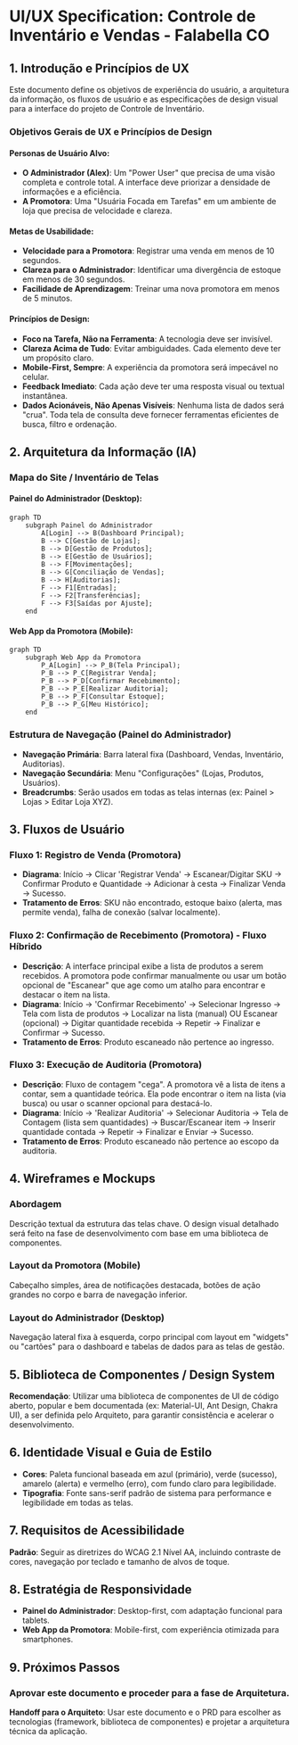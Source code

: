 # UI/UX Specification: Controle de Inventário e Vendas - Falabella CO

## 1. Introdução e Princípios de UX

Este documento define os objetivos de experiência do usuário, a arquitetura da informação, os fluxos de usuário e as especificações de design visual para a interface do projeto de Controle de Inventário.

### Objetivos Gerais de UX e Princípios de Design

#### Personas de Usuário Alvo:
- **O Administrador (Alex)**: Um "Power User" que precisa de uma visão completa e controle total. A interface deve priorizar a densidade de informações e a eficiência.
- **A Promotora**: Uma "Usuária Focada em Tarefas" em um ambiente de loja que precisa de velocidade e clareza.

#### Metas de Usabilidade:
- **Velocidade para a Promotora**: Registrar uma venda em menos de 10 segundos.
- **Clareza para o Administrador**: Identificar uma divergência de estoque em menos de 30 segundos.
- **Facilidade de Aprendizagem**: Treinar uma nova promotora em menos de 5 minutos.

#### Princípios de Design:
- **Foco na Tarefa, Não na Ferramenta**: A tecnologia deve ser invisível.
- **Clareza Acima de Tudo**: Evitar ambiguidades. Cada elemento deve ter um propósito claro.
- **Mobile-First, Sempre**: A experiência da promotora será impecável no celular.
- **Feedback Imediato**: Cada ação deve ter uma resposta visual ou textual instantânea.
- **Dados Acionáveis, Não Apenas Visíveis**: Nenhuma lista de dados será "crua". Toda tela de consulta deve fornecer ferramentas eficientes de busca, filtro e ordenação.

## 2. Arquitetura da Informação (IA)

### Mapa do Site / Inventário de Telas

#### Painel do Administrador (Desktop):

```mermaid
graph TD
    subgraph Painel do Administrador
        A[Login] --> B(Dashboard Principal);
        B --> C[Gestão de Lojas];
        B --> D[Gestão de Produtos];
        B --> E[Gestão de Usuários];
        B --> F[Movimentações];
        B --> G[Conciliação de Vendas];
        B --> H[Auditorias];
        F --> F1[Entradas];
        F --> F2[Transferências];
        F --> F3[Saídas por Ajuste];
    end
```

#### Web App da Promotora (Mobile):

```mermaid
graph TD
    subgraph Web App da Promotora
        P_A[Login] --> P_B(Tela Principal);
        P_B --> P_C[Registrar Venda];
        P_B --> P_D[Confirmar Recebimento];
        P_B --> P_E[Realizar Auditoria];
        P_B --> P_F[Consultar Estoque];
        P_B --> P_G[Meu Histórico];
    end
```

### Estrutura de Navegação (Painel do Administrador)

- **Navegação Primária**: Barra lateral fixa (Dashboard, Vendas, Inventário, Auditorias).
- **Navegação Secundária**: Menu "Configurações" (Lojas, Produtos, Usuários).
- **Breadcrumbs**: Serão usados em todas as telas internas (ex: Painel > Lojas > Editar Loja XYZ).

## 3. Fluxos de Usuário

### Fluxo 1: Registro de Venda (Promotora)
- **Diagrama**: Início -> Clicar 'Registrar Venda' -> Escanear/Digitar SKU -> Confirmar Produto e Quantidade -> Adicionar à cesta -> Finalizar Venda -> Sucesso.
- **Tratamento de Erros**: SKU não encontrado, estoque baixo (alerta, mas permite venda), falha de conexão (salvar localmente).

### Fluxo 2: Confirmação de Recebimento (Promotora) - Fluxo Híbrido
- **Descrição**: A interface principal exibe a lista de produtos a serem recebidos. A promotora pode confirmar manualmente ou usar um botão opcional de "Escanear" que age como um atalho para encontrar e destacar o item na lista.
- **Diagrama**: Início -> 'Confirmar Recebimento' -> Selecionar Ingresso -> Tela com lista de produtos -> Localizar na lista (manual) OU Escanear (opcional) -> Digitar quantidade recebida -> Repetir -> Finalizar e Confirmar -> Sucesso.
- **Tratamento de Erros**: Produto escaneado não pertence ao ingresso.

### Fluxo 3: Execução de Auditoria (Promotora)
- **Descrição**: Fluxo de contagem "cega". A promotora vê a lista de itens a contar, sem a quantidade teórica. Ela pode encontrar o item na lista (via busca) ou usar o scanner opcional para destacá-lo.
- **Diagrama**: Início -> 'Realizar Auditoria' -> Selecionar Auditoria -> Tela de Contagem (lista sem quantidades) -> Buscar/Escanear item -> Inserir quantidade contada -> Repetir -> Finalizar e Enviar -> Sucesso.
- **Tratamento de Erros**: Produto escaneado não pertence ao escopo da auditoria.

## 4. Wireframes e Mockups

### Abordagem
Descrição textual da estrutura das telas chave. O design visual detalhado será feito na fase de desenvolvimento com base em uma biblioteca de componentes.

### Layout da Promotora (Mobile)
Cabeçalho simples, área de notificações destacada, botões de ação grandes no corpo e barra de navegação inferior.

### Layout do Administrador (Desktop)
Navegação lateral fixa à esquerda, corpo principal com layout em "widgets" ou "cartões" para o dashboard e tabelas de dados para as telas de gestão.

## 5. Biblioteca de Componentes / Design System

**Recomendação**: Utilizar uma biblioteca de componentes de UI de código aberto, popular e bem documentada (ex: Material-UI, Ant Design, Chakra UI), a ser definida pelo Arquiteto, para garantir consistência e acelerar o desenvolvimento.

## 6. Identidade Visual e Guia de Estilo

- **Cores**: Paleta funcional baseada em azul (primário), verde (sucesso), amarelo (alerta) e vermelho (erro), com fundo claro para legibilidade.
- **Tipografia**: Fonte sans-serif padrão de sistema para performance e legibilidade em todas as telas.

## 7. Requisitos de Acessibilidade

**Padrão**: Seguir as diretrizes do WCAG 2.1 Nível AA, incluindo contraste de cores, navegação por teclado e tamanho de alvos de toque.

## 8. Estratégia de Responsividade

- **Painel do Administrador**: Desktop-first, com adaptação funcional para tablets.
- **Web App da Promotora**: Mobile-first, com experiência otimizada para smartphones.

## 9. Próximos Passos

### Aprovar este documento e proceder para a fase de Arquitetura.

**Handoff para o Arquiteto**: Usar este documento e o PRD para escolher as tecnologias (framework, biblioteca de componentes) e projetar a arquitetura técnica da aplicação.